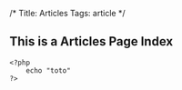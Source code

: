 /*
Title: Articles
Tags: article
*/

## This is a Articles Page Index
 
    <?php
        echo "toto"
    ?>
